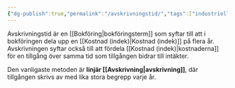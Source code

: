 ```yaml
---
{"dg-publish":true,"permalink":"/avskrivningstid/","tags":["industriellekonomi"]}
---
```


Avskrivningstid är en [[Bokföring\|bokföringsterm]]  som syftar till att i bokföringen dela upp en [[Kostnad (indek)\|Kostnad (indek)]] på flera år. Avskrivningen syftar också till att fördela [[Kostnad (indek)\|kostnaderna]] för en tillgång över samma tid som tillgången bidrar till intäkter.

Den vanligaste metoden är **linjär [[Avskrivning\|avskrivning]]**, där tillgången skrivs av med lika stora begrepp varje år.